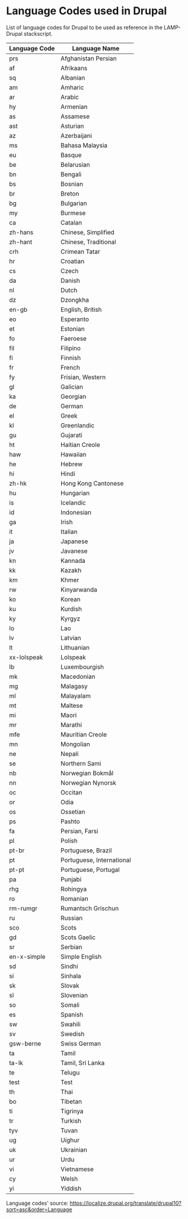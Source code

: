 # Language Codes used in Drupal

List of language codes for Drupal to be used as reference in the LAMP-Drupal stackscript.

|Language Code|Language Name|
|--- |--- |
|prs|Afghanistan Persian|
|af|Afrikaans|
|sq|Albanian|
|am|Amharic|
|ar|Arabic|
|hy|Armenian|
|as|Assamese|
|ast|Asturian|
|az|Azerbaijani|
|ms|Bahasa Malaysia|
|eu|Basque|
|be|Belarusian|
|bn|Bengali|
|bs|Bosnian|
|br|Breton|
|bg|Bulgarian|
|my|Burmese|
|ca|Catalan|
|zh-hans|Chinese, Simplified|
|zh-hant|Chinese, Traditional|
|crh|Crimean Tatar|
|hr|Croatian|
|cs|Czech|
|da|Danish|
|nl|Dutch|
|dz|Dzongkha|
|en-gb|English, British|
|eo|Esperanto|
|et|Estonian|
|fo|Faeroese|
|fil|Filipino|
|fi|Finnish|
|fr|French|
|fy|Frisian, Western|
|gl|Galician|
|ka|Georgian|
|de|German|
|el|Greek|
|kl|Greenlandic|
|gu|Gujarati|
|ht|Haitian Creole|
|haw|Hawaiian|
|he|Hebrew|
|hi|Hindi|
|zh-hk|Hong Kong Cantonese|
|hu|Hungarian|
|is|Icelandic|
|id|Indonesian|
|ga|Irish|
|it|Italian|
|ja|Japanese|
|jv|Javanese|
|kn|Kannada|
|kk|Kazakh|
|km|Khmer|
|rw|Kinyarwanda|
|ko|Korean|
|ku|Kurdish|
|ky|Kyrgyz|
|lo|Lao|
|lv|Latvian|
|lt|Lithuanian|
|xx-lolspeak|Lolspeak|
|lb|Luxembourgish|
|mk|Macedonian|
|mg|Malagasy|
|ml|Malayalam|
|mt|Maltese|
|mi|Maori|
|mr|Marathi|
|mfe|Mauritian Creole|
|mn|Mongolian|
|ne|Nepali|
|se|Northern Sami|
|nb|Norwegian Bokmål|
|nn|Norwegian Nynorsk|
|oc|Occitan|
|or|Odia|
|os|Ossetian|
|ps|Pashto|
|fa|Persian, Farsi|
|pl|Polish|
|pt-br|Portuguese, Brazil|
|pt|Portuguese, International|
|pt-pt|Portuguese, Portugal|
|pa|Punjabi|
|rhg|Rohingya|
|ro|Romanian|
|rm-rumgr|Rumantsch Grischun|
|ru|Russian|
|sco|Scots|
|gd|Scots Gaelic|
|sr|Serbian|
|en-x-simple|Simple English|
|sd|Sindhi|
|si|Sinhala|
|sk|Slovak|
|sl|Slovenian|
|so|Somali|
|es|Spanish|
|sw|Swahili|
|sv|Swedish|
|gsw-berne|Swiss German|
|ta|Tamil|
|ta-lk|Tamil, Sri Lanka|
|te|Telugu|
|test|Test|
|th|Thai|
|bo|Tibetan|
|ti|Tigrinya|
|tr|Turkish|
|tyv|Tuvan|
|ug|Uighur|
|uk|Ukrainian|
|ur|Urdu|
|vi|Vietnamese|
|cy|Welsh|
|yi|Yiddish|

Language codes' source: <https://localize.drupal.org/translate/drupal10?sort=asc&order=Language>
